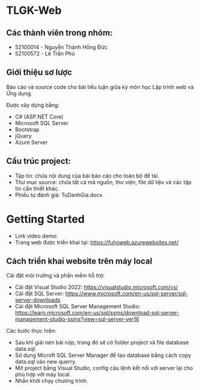  # TLGK-Web

## Các thành viên trong nhóm:
- 52100014 - Nguyễn Thành Hồng Đức
- 52100572 - Lê Trần Phú

## Giới thiệu sơ lược
Báo cáo và source code cho bài tiểu luận giữa kỳ môn học Lập trình web và Ứng dụng.

Được xây dựng bằng:
- C# (ASP.NET Core)
- Microsoft SQL Server
- Bootstrap
- jQuery
- Azure Server

## Cấu trúc project:
- Tập tin: chứa nội dung của bài báo cáo cho toàn bộ đề tài.
- Thư mục source: chứa tất cả mã nguồn, thư viện, file dữ liệu và các tập tin cần thiết khác.
- Phiếu tự đánh giá: TuDanhGia.docx

# Getting Started
- Link video demo:
- Trang web được triển khai tại: https://fuhoweb.azurewebsites.net/

## Cách triển khai website trên máy local
Cài đặt môi trường và phần mềm hỗ trợ:
- Cài đặt Visual Studio 2022: https://visualstudio.microsoft.com/vs/
- Cài đặt SQL Server: https://www.microsoft.com/en-us/sql-server/sql-server-downloads
- Cài đặt Microsoft SQL Server Management Studio: https://learn.microsoft.com/en-us/sql/ssms/download-sql-server-management-studio-ssms?view=sql-server-ver16 

Các bước thực hiện:
- Sau khi giải nén bài nộp, trong đó sẽ có folder project và file database data.sql.
- Sử dụng Microft SQL Server Manager để tạo database bằng cách copy data.sql vào new querry.
- Mở project bằng Visual Studio, config câu lệnh kết nối với server lại cho phù hợp với máy local.
- Nhấn khởi chạy chương trình.
